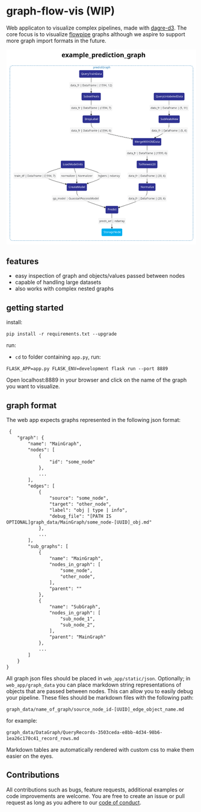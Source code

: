 # graph-flow-vis (WIP)

Web applicaton to visualize complex pipelines, made with [dagre-d3](https://github.com/dagrejs/dagre-d3).
The core focus is to visualize [flowpipe](https://github.com/PaulSchweizer/flowpipe) graphs although we
aspire to support more graph import formats in the future.

![example graph](example_graph_vis1.png)

## features

- easy inspection of graph and objects/values passed between nodes
- capable of handling large datasets
- also works with complex nested graphs

## getting started

install:
```
pip install -r requirements.txt --upgrade
```

run:
- `cd` to folder containing `app.py`, run:
```
FLASK_APP=app.py FLASK_ENV=development flask run --port 8889
```

Open localhost:8889 in your browser and click on the name of the graph you want to visualize.

## graph format

The web app expects graphs represented in the following json format:
```
 {
    "graph": {
        "name": "MainGraph",
        "nodes": [
            {
                "id": "some_node"
            },
            ...
        ],
        "edges": [
            {
                "source": "some_node",
                "target": "other_node",
                "label": "obj | type | info",
                "debug_file": "[PATH IS OPTIONAL]graph_data/MainGraph/some_node-[UUID]_obj.md"
            },
            ...
        ],
        "sub_graphs": [
            {
                "name": "MainGraph",
                "nodes_in_graph": [
                    "some_node",
                    "other_node",
                ],
                "parent": ""
            },
            {
                "name": "SubGraph",
                "nodes_in_graph": [
                    "sub_node_1",
                    "sub_node_2",
                ],
                "parent": "MainGraph"
            },
            ...
        ]
    }
}
```

All graph json files should be placed in `web_app/static/json`.
Optionally; in `web_app/graph_data` you can place markdown string representations of objects
that are passed between nodes. This can allow you to easily debug your pipeline.
These files should be markdown files with the following path:
```
graph_data/name_of_graph/source_node_id-[UUID]_edge_object_name.md
```
for example:
```
graph_data/DataGraph/QueryRecords-3503ceda-e8bb-4d34-98b6-1ea26c170c41_record_rows.md
```
Markdown tables are automatically rendered with custom css to make them easier on the eyes.

## Contributions

All contributions such as bugs, feature requests, additional examples or code improvements are welcome.
You are free to create an issue or pull request as long as you adhere to our [code of conduct](code-of-conduct.md).


